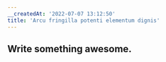```yaml
---
__createdAt: '2022-07-07 13:12:50'
title: 'Arcu fringilla potenti elementum dignis'
---
```


## Write something awesome.